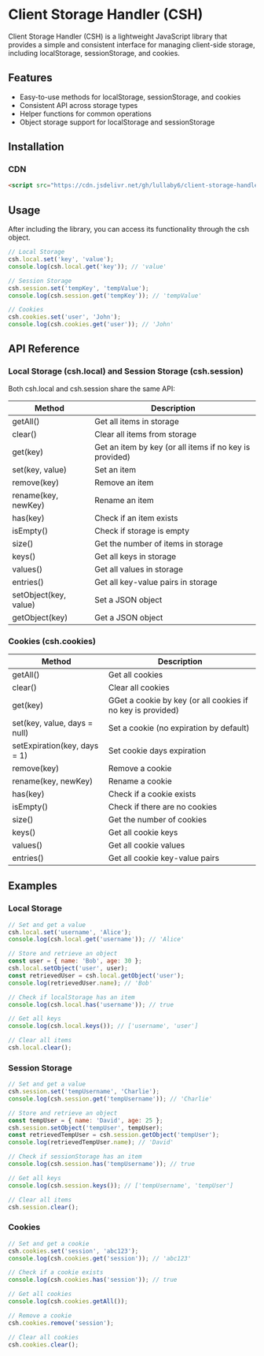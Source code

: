 # Client Storage Handler (CSH)

Client Storage Handler (CSH) is a lightweight JavaScript library that provides a simple and consistent interface for managing client-side storage, including localStorage, sessionStorage, and cookies.

## Features

- Easy-to-use methods for localStorage, sessionStorage, and cookies
- Consistent API across storage types
- Helper functions for common operations
- Object storage support for localStorage and sessionStorage

## Installation

### CDN

```html
<script src="https://cdn.jsdelivr.net/gh/lullaby6/client-storage-handler/cdn.js"></script>
```

## Usage

After including the library, you can access its functionality through the csh object.

```js
// Local Storage
csh.local.set('key', 'value');
console.log(csh.local.get('key')); // 'value'

// Session Storage
csh.session.set('tempKey', 'tempValue');
console.log(csh.session.get('tempKey')); // 'tempValue'

// Cookies
csh.cookies.set('user', 'John');
console.log(csh.cookies.get('user')); // 'John'
```

## API Reference

### Local Storage (csh.local) and Session Storage (csh.session)

Both csh.local and csh.session share the same API:

| Method | Description |
|-----------------|----------------------------------------------------------------------------|
| getAll() | Get all items in storage |
| clear() | Clear all items from storage |
| get(key) | Get an item by key (or all items if no key is provided) |
| set(key, value) | Set an item |
| remove(key) | Remove an item |
| rename(key, newKey) | Rename an item |
| has(key) | Check if an item exists |
| isEmpty() | Check if storage is empty |
| size() | Get the number of items in storage |
| keys() | Get all keys in storage |
| values() | Get all values in storage |
| entries() | Get all key-value pairs in storage |
| setObject(key, value) | Set a JSON object |
| getObject(key) | Get a JSON object |

### Cookies (csh.cookies)

| Method | Description |
|-----------------|----------------------------------------------------------------------------|
| getAll() | Get all cookies |
| clear() | Clear all cookies |
| get(key) | GGet a cookie by key (or all cookies if no key is provided) |
| set(key, value, days = null) | Set a cookie (no expiration by default) |
| setExpiration(key, days = 1) | Set cookie days expiration |
| remove(key) | Remove a cookie |
| rename(key, newKey) | Rename a cookie |
| has(key) | Check if a cookie exists |
| isEmpty() | Check if there are no cookies |
| size() | Get the number of cookies |
| keys() | Get all cookie keys |
| values() | Get all cookie values |
| entries() | Get all cookie key-value pairs |

## Examples

### Local Storage

```js
// Set and get a value
csh.local.set('username', 'Alice');
console.log(csh.local.get('username')); // 'Alice'

// Store and retrieve an object
const user = { name: 'Bob', age: 30 };
csh.local.setObject('user', user);
const retrievedUser = csh.local.getObject('user');
console.log(retrievedUser.name); // 'Bob'

// Check if localStorage has an item
console.log(csh.local.has('username')); // true

// Get all keys
console.log(csh.local.keys()); // ['username', 'user']

// Clear all items
csh.local.clear();
```

### Session Storage

```js
// Set and get a value
csh.session.set('tempUsername', 'Charlie');
console.log(csh.session.get('tempUsername')); // 'Charlie'

// Store and retrieve an object
const tempUser = { name: 'David', age: 25 };
csh.session.setObject('tempUser', tempUser);
const retrievedTempUser = csh.session.getObject('tempUser');
console.log(retrievedTempUser.name); // 'David'

// Check if sessionStorage has an item
console.log(csh.session.has('tempUsername')); // true

// Get all keys
console.log(csh.session.keys()); // ['tempUsername', 'tempUser']

// Clear all items
csh.session.clear();
```

### Cookies

```js
// Set and get a cookie
csh.cookies.set('session', 'abc123');
console.log(csh.cookies.get('session')); // 'abc123'

// Check if a cookie exists
console.log(csh.cookies.has('session')); // true

// Get all cookies
console.log(csh.cookies.getAll());

// Remove a cookie
csh.cookies.remove('session');

// Clear all cookies
csh.cookies.clear();
```